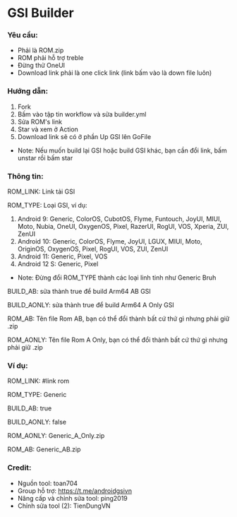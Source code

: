 # GSI Builder
### Yêu cầu:
- Phải là ROM.zip
- ROM phải hỗ trợ treble
- Đừng thử OneUI
- Download link phải là one click link (link bấm vào là down file luôn)

### Hướng dẫn:
1. Fork
2. Bấm vào tập tin workflow và sửa builder.yml
3. Sửa ROM's link
4. Star và xem ở Action
5. Download link sẽ có ở phần Up GSI lên GoFile

- Note: Nếu muốn build lại GSI hoặc build GSI khác, bạn cần đổi link, bấm unstar rồi bấm star

### Thông tin:
ROM_LINK: Link tải GSI

ROM_TYPE: Loại GSI, ví dụ:
1. Android 9: Generic, ColorOS, CubotOS, Flyme, Funtouch, JoyUI, MIUI, Moto, Nubia, OneUI, OxygenOS, Pixel, RazerUI, RogUI, VOS, Xperia, ZUI, ZenUI
2. Android 10: Generic, ColorOS, Flyme, JoyUI, LGUX, MIUI, Moto, OriginOS, OxygenOS, Pixel, RogUI, VOS, ZUI, ZenUI
3. Android 11: Generic, Pixel, VOS
4. Android 12 S: Generic, Pixel
- Note: Đừng đổi ROM_TYPE thành các loại linh tinh như Generic Bruh

BUILD_AB: sửa thành true để build Arm64 AB GSI

BUILD_AONLY: sửa thành true để build Arm64 A Only GSI

ROM_AB: Tên file Rom AB, bạn có thể đổi thành bất cứ thứ gì nhưng phải giữ .zip

ROM_AONLY: Tên file Rom A Only, bạn có thể đổi thành bất cứ thứ gì nhưng phải giữ .zip

### Ví dụ:

ROM_LINK: #link rom

ROM_TYPE: Generic

BUILD_AB: true

BUILD_AONLY: false

ROM_AONLY: Generic_A_Only.zip

ROM_AB: Generic_AB.zip

### Credit:
- Nguồn tool: toan704
- Group hỗ trợ: https://t.me/androidgsivn
- Nâng cấp và chỉnh sửa tool: ping2019
- Chỉnh sửa tool (2): TienDungVN
